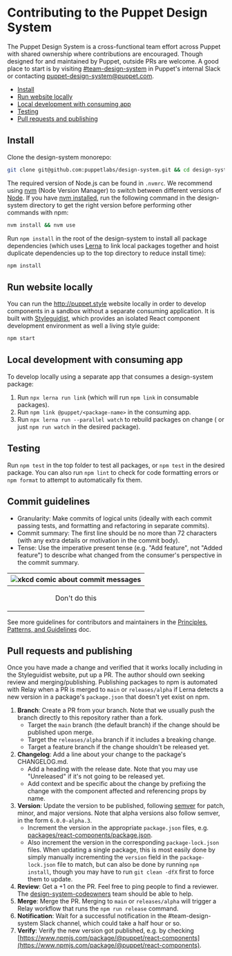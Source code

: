 # Contributing to the Puppet Design System

The Puppet Design System is a cross-functional team effort across Puppet with shared ownership where contributions are encouraged. Though designed for and maintained by Puppet, outside PRs are welcome. A good place to start is by visiting [#team-design-system](https://puppet.slack.com/messages/CFFECRQAY) in Puppet's internal Slack or contacting <puppet-design-system@puppet.com>.

- [Install](#install)
- [Run website locally](#run-website-locally)
- [Local development with consuming app](#local-development-with-consuming-app)
- [Testing](#testing)
- [Pull requests and publishing](#pull-requests-and-publishing)

## Install

Clone the design-system monorepo:

```sh
git clone git@github.com:puppetlabs/design-system.git && cd design-system
```

The required version of Node.js can be found in `.nvmrc`. We recommend using [nvm](https://github.com/nvm-sh/nvm) (Node Version Manager) to switch between different versions of [Node](https://nodejs.org). If you have [nvm installed](https://github.com/nvm-sh/nvm#installing-and-updating), run the following command in the design-system directory to get the right version before performing other commands with npm:

```sh
nvm install && nvm use
```

Run `npm install` in the root of the design-system to install all package dependencies (which uses [Lerna](https://lerna.js.org/) to link local packages together and hoist duplicate dependencies up to the top directory to reduce install time):

```sh
npm install
```

## Run website locally

You can run the http://puppet.style website locally in order to develop components in a sandbox without a separate consuming application. It is built with [Styleguidist](https://react-styleguidist.js.org), which provides an isolated React component development environment as well a living style guide:

```sh
npm start
```

## Local development with consuming app

To develop locally using a separate app that consumes a design-system package:

1. Run `npx lerna run link` (which will run `npm link` in consumable packages).
2. Run `npm link @puppet/<package-name>` in the consuming app.
3. Run `npx lerna run --parallel watch` to rebuild packages on change ( or just `npm run watch` in the desired package).

## Testing

Run `npm test` in the top folder to test all packages, or `npm test` in the desired package. You can also run `npm lint` to check for code formatting errors or `npm format` to attempt to automatically fix them.

## Commit guidelines

- Granularity: Make commits of logical units (ideally with each commit passing tests, and formatting and refactoring in separate commits).
- Commit summary: The first line should be no more than 72 characters (with any extra details or motivation in the commit body).
- Tense: Use the imperative present tense (e.g. "Add feature", not "Added feature") to describe what changed from the consumer's perspective in the commit summary.

| <img src="https://imgs.xkcd.com/comics/git_commit.png" alt="xkcd comic about commit messages"/> |
| ------------- |
| <p align="center">Don't do this</p> |

See more guidelines for contributors and maintainers in the [Principles, Patterns, and Guidelines](principles-patterns-guidelines.md) doc.

## Pull requests and publishing

Once you have made a change and verified that it works locally including in the Styleguidist website, put up a PR. The author should own seeking review and merging/publishing. Publishing packages to npm is automated with Relay when a PR is merged to `main` or `releases/alpha` if Lerna detects a new version in a package's `package.json` that doesn't yet exist on npm.

1. **Branch**: Create a PR from your branch. Note that we usually push the branch directly to this repository rather than a fork.
    - Target the `main` branch (the default branch) if the change should be published upon merge.
    - Target the `releases/alpha` branch if it includes a breaking change.
    - Target a feature branch if the change shouldn't be released yet.
2. **Changelog**: Add a line about your change to the package's CHANGELOG.md.
    - Add a heading with the release date. Note that you may use "Unreleased" if it's not going to be released yet.
    - Add context and be specific about the change by prefixing the change with the component affected and referencing props by name.
3. **Version**: Update the version to be published, following [semver](https://semver.org/) for patch, minor, and major versions. Note that alpha versions also follow semver, in the form `6.0.0-alpha.3`.
    - Increment the version in the appropriate `package.json` files, e.g. [packages/react-components/package.json](packages/react-components/package.json).
    - Also increment the version in the corresponding `package-lock.json` files. When updating a single package, this is most easily done by simply manually incrementing the `version` field in the `package-lock.json` file to match, but can also be done by running `npm install`, though you may have to run `git clean -dfX` first to force them to update.
4. **Review**: Get a +1 on the PR. Feel free to ping people to find a reviewer. The [design-system-codeowners](https://github.com/orgs/puppetlabs/teams/design-system-codeowners/members) team should be able to help.
5. **Merge**: Merge the PR. Merging to `main` or `releases/alpha` will trigger a Relay workflow that runs the `npm run release` command.
6. **Notification**: Wait for a successful notification in the #team-design-system Slack channel, which could take a half hour or so.
7. **Verify**: Verify the new version got published, e.g. by checking [https://www.npmjs.com/package/@puppet/react-components](https://www.npmjs.com/package/@puppet/react-components).

